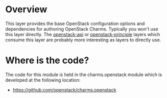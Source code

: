 # Overview

This layer provides the base OpenStack configuration options and dependencies
for authoring OpenStack Charms.  Typically you won't use this layer directly.
The [openstack-api](https://github.com/openstack/charm-layer-openstack-api)
or [openstack-principle](https://github.com/openstack/charm-layer-openstack-principle)
layers which consume this layer are probably more interesting as layers to
directly use.

# Where is the code?

The code for this module is held in the charms.openstack module which is
developed at the following location:

 - https://github.com/openstack/charms.openstack
